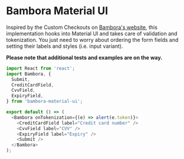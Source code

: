 <h1>Bambora Material UI</h1>
<p>Inspired by the Custom Checkouts on <a href="https://dev.na.bambora.com/docs/guides/custom_checkout/demos/">Bambora's website</a>, this implementation hooks into Material UI and takes care of validation and tokenization. You just need to worry about ordering the form fields and setting their labels and styles (i.e. input variant).</p>

<p><strong>Please note that additional tests and examples are on the way.</strong></p>

```javascript
import React from 'react';
import Bambora, {
  Submit,
  CreditCardField,
  CvvField,
  ExpiryField,
} from 'bambora-material-ui';

export default () => (
  <Bambora onTokenization={(e) => alert(e.token)}>
    <CreditCardField label="Credit card number" />
    <CvvField label="CVV" />
    <ExpiryField label="Expiry" />
    <Submit />
  </Bambora>
);
```